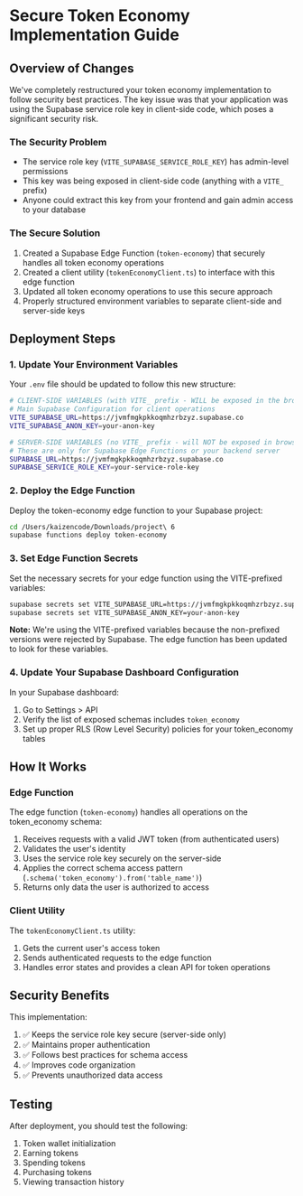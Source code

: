 # Secure Token Economy Implementation Guide

## Overview of Changes

We've completely restructured your token economy implementation to follow security best practices. The key issue was that your application was using the Supabase service role key in client-side code, which poses a significant security risk.

### The Security Problem

- The service role key (`VITE_SUPABASE_SERVICE_ROLE_KEY`) has admin-level permissions
- This key was being exposed in client-side code (anything with a `VITE_` prefix)
- Anyone could extract this key from your frontend and gain admin access to your database

### The Secure Solution

1. Created a Supabase Edge Function (`token-economy`) that securely handles all token economy operations
2. Created a client utility (`tokenEconomyClient.ts`) to interface with this edge function
3. Updated all token economy operations to use this secure approach
4. Properly structured environment variables to separate client-side and server-side keys

## Deployment Steps

### 1. Update Your Environment Variables

Your `.env` file should be updated to follow this new structure:

```bash
# CLIENT-SIDE VARIABLES (with VITE_ prefix - WILL be exposed in the browser)
# Main Supabase Configuration for client operations
VITE_SUPABASE_URL=https://jvmfmgkpkkoqmhzrbzyz.supabase.co
VITE_SUPABASE_ANON_KEY=your-anon-key

# SERVER-SIDE VARIABLES (no VITE_ prefix - will NOT be exposed in browser)
# These are only for Supabase Edge Functions or your backend server
SUPABASE_URL=https://jvmfmgkpkkoqmhzrbzyz.supabase.co
SUPABASE_SERVICE_ROLE_KEY=your-service-role-key
```

### 2. Deploy the Edge Function

Deploy the token-economy edge function to your Supabase project:

```bash
cd /Users/kaizencode/Downloads/project\ 6
supabase functions deploy token-economy
```

### 3. Set Edge Function Secrets

Set the necessary secrets for your edge function using the VITE-prefixed variables:

```bash
supabase secrets set VITE_SUPABASE_URL=https://jvmfmgkpkkoqmhzrbzyz.supabase.co
supabase secrets set VITE_SUPABASE_ANON_KEY=your-anon-key
```

**Note:** We're using the VITE-prefixed variables because the non-prefixed versions were rejected by Supabase. The edge function has been updated to look for these variables.

### 4. Update Your Supabase Dashboard Configuration

In your Supabase dashboard:

1. Go to Settings > API
2. Verify the list of exposed schemas includes `token_economy`
3. Set up proper RLS (Row Level Security) policies for your token_economy tables

## How It Works

### Edge Function

The edge function (`token-economy`) handles all operations on the token_economy schema:

1. Receives requests with a valid JWT token (from authenticated users)
2. Validates the user's identity
3. Uses the service role key securely on the server-side
4. Applies the correct schema access pattern (`.schema('token_economy').from('table_name')`)
5. Returns only data the user is authorized to access

### Client Utility

The `tokenEconomyClient.ts` utility:

1. Gets the current user's access token
2. Sends authenticated requests to the edge function
3. Handles error states and provides a clean API for token operations

## Security Benefits

This implementation:

1. ✅ Keeps the service role key secure (server-side only)
2. ✅ Maintains proper authentication
3. ✅ Follows best practices for schema access
4. ✅ Improves code organization
5. ✅ Prevents unauthorized data access

## Testing

After deployment, you should test the following:

1. Token wallet initialization
2. Earning tokens
3. Spending tokens
4. Purchasing tokens
5. Viewing transaction history
